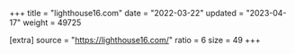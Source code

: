 +++
title = "lighthouse16.com"
date = "2022-03-22"
updated = "2023-04-17"
weight = 49725

[extra]
source = "https://lighthouse16.com/"
ratio = 6
size = 49
+++
